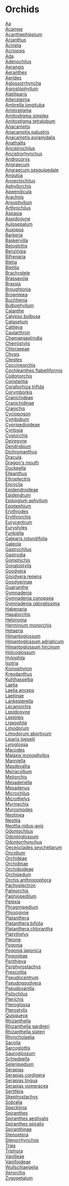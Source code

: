 # Orchids
[Aa](https://en.wikipedia.org/wiki/Aa_(plant))<br>
[Acampe](https://en.wikipedia.org/wiki/Acampe)<br>
[Acanthephippium](https://en.wikipedia.org/wiki/Acanthephippium)<br>
[Acianthus](https://en.wikipedia.org/wiki/Acianthus)<br>
[Acineta](https://en.wikipedia.org/wiki/Acineta)<br>
[Acriopsis](https://en.wikipedia.org/wiki/Acriopsis)<br>
[Ada](https://en.wikipedia.org/wiki/Ada_(plant))<br>
[Adenochilus](https://en.wikipedia.org/wiki/Adenochilus)<br>
[Aerangis](https://en.wikipedia.org/wiki/Aerangis)<br>
[Aeranthes](https://en.wikipedia.org/wiki/Aeranthes)<br>
[Aerides](https://en.wikipedia.org/wiki/Aerides)<br>
[Aglossorrhyncha](https://en.wikipedia.org/wiki/Aglossorrhyncha)<br>
[Agrostophyllum](https://en.wikipedia.org/wiki/Agrostophyllum)<br>
[Alatiliparis](https://en.wikipedia.org/wiki/Alatiliparis)<br>
[Altensteinia](https://en.wikipedia.org/wiki/Altensteinia)<br>
[Ambrella longituba](https://en.wikipedia.org/wiki/Ambrella_longituba)<br>
[Amitostigma](https://en.wikipedia.org/wiki/Amitostigma)<br>
[Amitostigma simplex](https://en.wikipedia.org/wiki/Amitostigma_simplex)<br>
[Amitostigma tetralobum](https://en.wikipedia.org/wiki/Amitostigma_tetralobum)<br>
[Anacamptis](https://en.wikipedia.org/wiki/Anacamptis)<br>
[Anacamptis palustris](https://en.wikipedia.org/wiki/Anacamptis_palustris)<br>
[Anacamptis pyramidalis](https://en.wikipedia.org/wiki/Anacamptis_pyramidalis)<br>
[Anathallis](https://en.wikipedia.org/wiki/Anathallis)<br>
[Ancistrochilus](https://en.wikipedia.org/wiki/Ancistrochilus)<br>
[Ancistrorhynchus](https://en.wikipedia.org/wiki/Ancistrorhynchus)<br>
[Androcorys](https://en.wikipedia.org/wiki/Androcorys)<br>
[Angraecum](https://en.wikipedia.org/wiki/Angraecum)<br>
[Angraecum sesquipedale](https://en.wikipedia.org/wiki/Angraecum_sesquipedale)<br>
[Anguloa](https://en.wikipedia.org/wiki/Anguloa)<br>
[Anoectochilus](https://en.wikipedia.org/wiki/Anoectochilus)<br>
[Aphyllorchis](https://en.wikipedia.org/wiki/Aphyllorchis)<br>
[Appendicula](https://en.wikipedia.org/wiki/Appendicula)<br>
[Arachnis](https://en.wikipedia.org/wiki/Arachnis_(plant))<br>
[Arpophyllum](https://en.wikipedia.org/wiki/Arpophyllum)<br>
[Arthrochilus](https://en.wikipedia.org/wiki/Arthrochilus)<br>
[Aspasia](https://en.wikipedia.org/wiki/Aspasia_(plant))<br>
[Aspidogyne](https://en.wikipedia.org/wiki/Aspidogyne)<br>
[Aulosepalum](https://en.wikipedia.org/wiki/Aulosepalum)<br>
[Auxopus](https://en.wikipedia.org/wiki/Auxopus)<br>
[Barkeria](https://en.wikipedia.org/wiki/Barkeria)<br>
[Baskervilla](https://en.wikipedia.org/wiki/Baskervilla)<br>
[Beloglottis](https://en.wikipedia.org/wiki/Beloglottis)<br>
[Benzingia](https://en.wikipedia.org/wiki/Benzingia)<br>
[Bifrenaria](https://en.wikipedia.org/wiki/Bifrenaria)<br>
[Bletia](https://en.wikipedia.org/wiki/Bletia)<br>
[Bletilla](https://en.wikipedia.org/wiki/Bletilla)<br>
[Brachystele](https://en.wikipedia.org/wiki/Brachystele)<br>
[Brassavola](https://en.wikipedia.org/wiki/Brassavola)<br>
[Brassia](https://en.wikipedia.org/wiki/Brassia)<br>
[Broughtonia](https://en.wikipedia.org/wiki/Broughtonia)<br>
[Brownleea](https://en.wikipedia.org/wiki/Brownleea)<br>
[Buchtienia](https://en.wikipedia.org/wiki/Buchtienia)<br>
[Bulbophyllum](https://en.wikipedia.org/wiki/Bulbophyllum)<br>
[Calanthe](https://en.wikipedia.org/wiki/Calanthe)<br>
[Calypso bulbosa](https://en.wikipedia.org/wiki/Calypso_bulbosa)<br>
[Catasetum](https://en.wikipedia.org/wiki/Catasetum)<br>
[Cattleya](https://en.wikipedia.org/wiki/Cattleya)<br>
[Caularthron](https://en.wikipedia.org/wiki/Caularthron)<br>
[Chamaegastrodia](https://en.wikipedia.org/wiki/Chamaegastrodia)<br>
[Cheirostylis](https://en.wikipedia.org/wiki/Cheirostylis)<br>
[Chloraeeae](https://en.wikipedia.org/wiki/Chloraeeae)<br>
[Chysis](https://en.wikipedia.org/wiki/Chysis)<br>
[Cleistes](https://en.wikipedia.org/wiki/Cleistes)<br>
[Coccineorchis](https://en.wikipedia.org/wiki/Coccineorchis)<br>
[Cochleanthes flabelliformis](https://en.wikipedia.org/wiki/Cochleanthes_flabelliformis)<br>
[Codonorchis](https://en.wikipedia.org/wiki/Codonorchis)<br>
[Constantia](https://en.wikipedia.org/wiki/Constantia_(plant))<br>
[Corallorhiza trifida](https://en.wikipedia.org/wiki/Corallorhiza_trifida)<br>
[Corymborkis](https://en.wikipedia.org/wiki/Corymborkis)<br>
[Cranichideae](https://en.wikipedia.org/wiki/Cranichideae)<br>
[Cranichidinae](https://en.wikipedia.org/wiki/Cranichidinae)<br>
[Cranichis](https://en.wikipedia.org/wiki/Cranichis)<br>
[Cyclopogon](https://en.wikipedia.org/wiki/Cyclopogon)<br>
[Cymbidium](https://en.wikipedia.org/wiki/Cymbidium)<br>
[Cypripedioideae](https://en.wikipedia.org/wiki/Cypripedioideae)<br>
[Cyrtosia](https://en.wikipedia.org/wiki/Cyrtosia_(plant))<br>
[Cystorchis](https://en.wikipedia.org/wiki/Cystorchis)<br>
[Deiregyne](https://en.wikipedia.org/wiki/Deiregyne)<br>
[Dendrobium](https://en.wikipedia.org/wiki/Dendrobium)<br>
[Dichromanthus](https://en.wikipedia.org/wiki/Dichromanthus)<br>
[Dracula](https://en.wikipedia.org/wiki/Dracula_(plant))<br>
[Dragon's mouth](https://en.wikipedia.org/wiki/Dragon%27s_mouth)<br>
[Duckeella](https://en.wikipedia.org/wiki/Duckeella)<br>
[Elleanthus](https://en.wikipedia.org/wiki/Elleanthus)<br>
[Eltroplectris](https://en.wikipedia.org/wiki/Eltroplectris)<br>
[Encyclia](https://en.wikipedia.org/wiki/Encyclia)<br>
[Epidendroideae](https://en.wikipedia.org/wiki/Epidendroideae)<br>
[Epidendrum](https://en.wikipedia.org/wiki/Epidendrum)<br>
[Epipogium aphyllum](https://en.wikipedia.org/wiki/Epipogium_aphyllum)<br>
[Epistephium](https://en.wikipedia.org/wiki/Epistephium)<br>
[Erythrodes](https://en.wikipedia.org/wiki/Erythrodes)<br>
[Erythrorchis](https://en.wikipedia.org/wiki/Erythrorchis)<br>
[Eurycentrum](https://en.wikipedia.org/wiki/Eurycentrum)<br>
[Eurystyles](https://en.wikipedia.org/wiki/Eurystyles)<br>
[Funkiella](https://en.wikipedia.org/wiki/Funkiella)<br>
[Galearis rotundifolia](https://en.wikipedia.org/wiki/Galearis_rotundifolia)<br>
[Galeola](https://en.wikipedia.org/wiki/Galeola)<br>
[Gastrochilus](https://en.wikipedia.org/wiki/Gastrochilus)<br>
[Gastrodia](https://en.wikipedia.org/wiki/Gastrodia)<br>
[Gomphichis](https://en.wikipedia.org/wiki/Gomphichis)<br>
[Gonatostylis](https://en.wikipedia.org/wiki/Gonatostylis)<br>
[Goodyera](https://en.wikipedia.org/wiki/Goodyera)<br>
[Goodyera repens](https://en.wikipedia.org/wiki/Goodyera_repens)<br>
[Goodyerinae](https://en.wikipedia.org/wiki/Goodyerinae)<br>
[Guarianthe](https://en.wikipedia.org/wiki/Guarianthe)<br>
[Gymnadenia](https://en.wikipedia.org/wiki/Gymnadenia)<br>
[Gymnadenia conopsea](https://en.wikipedia.org/wiki/Gymnadenia_conopsea)<br>
[Gymnadenia odoratissima](https://en.wikipedia.org/wiki/Gymnadenia_odoratissima)<br>
[Habenaria](https://en.wikipedia.org/wiki/Habenaria)<br>
[Hapalorchis](https://en.wikipedia.org/wiki/Hapalorchis)<br>
[Helonoma](https://en.wikipedia.org/wiki/Helonoma)<br>
[Herminium monorchis](https://en.wikipedia.org/wiki/Herminium_monorchis)<br>
[Hetaeria](https://en.wikipedia.org/wiki/Hetaeria)<br>
[Himantoglossum](https://en.wikipedia.org/wiki/Himantoglossum)<br>
[Himantoglossum adriaticum](https://en.wikipedia.org/wiki/Himantoglossum_adriaticum)<br>
[Himantoglossum hircinum](https://en.wikipedia.org/wiki/Himantoglossum_hircinum)<br>
[Holcoglossum](https://en.wikipedia.org/wiki/Holcoglossum)<br>
[Hylophila](https://en.wikipedia.org/wiki/Hylophila)<br>
[Isotria](https://en.wikipedia.org/wiki/Isotria)<br>
[Kionophyton](https://en.wikipedia.org/wiki/Kionophyton)<br>
[Kreodanthus](https://en.wikipedia.org/wiki/Kreodanthus)<br>
[Kuhlhasseltia](https://en.wikipedia.org/wiki/Kuhlhasseltia)<br>
[Laelia](https://en.wikipedia.org/wiki/Laelia)<br>
[Laelia anceps](https://en.wikipedia.org/wiki/Laelia_anceps)<br>
[Laeliinae](https://en.wikipedia.org/wiki/Laeliinae)<br>
[Lankesterella](https://en.wikipedia.org/wiki/Lankesterella)<br>
[Lecanorchis](https://en.wikipedia.org/wiki/Lecanorchis)<br>
[Lepidogyne](https://en.wikipedia.org/wiki/Lepidogyne)<br>
[Leptotes](https://en.wikipedia.org/wiki/Leptotes_(plant))<br>
[Ligeophila](https://en.wikipedia.org/wiki/Ligeophila)<br>
[Limodorum](https://en.wikipedia.org/wiki/Limodorum)<br>
[Limodorum abortivum](https://en.wikipedia.org/wiki/Limodorum_abortivum)<br>
[Liparis loeselii](https://en.wikipedia.org/wiki/Liparis_loeselii)<br>
[Lyroglossa](https://en.wikipedia.org/wiki/Lyroglossa)<br>
[Macodes](https://en.wikipedia.org/wiki/Macodes)<br>
[Malaxis monophyllos](https://en.wikipedia.org/wiki/Malaxis_monophyllos)<br>
[Manniella](https://en.wikipedia.org/wiki/Manniella)<br>
[Masdevallia](https://en.wikipedia.org/wiki/Masdevallia)<br>
[Meiracyllium](https://en.wikipedia.org/wiki/Meiracyllium)<br>
[Meliorchis](https://en.wikipedia.org/wiki/Meliorchis)<br>
[Mesadenella](https://en.wikipedia.org/wiki/Mesadenella)<br>
[Mesadenus](https://en.wikipedia.org/wiki/Mesadenus)<br>
[Microchilus](https://en.wikipedia.org/wiki/Microchilus)<br>
[Microthelys](https://en.wikipedia.org/wiki/Microthelys)<br>
[Myrmechis](https://en.wikipedia.org/wiki/Myrmechis)<br>
[Myrosmodes](https://en.wikipedia.org/wiki/Myrosmodes)<br>
[Neotinea](https://en.wikipedia.org/wiki/Neotinea)<br>
[Neottia](https://en.wikipedia.org/wiki/Neottia)<br>
[Neottia nidus-avis](https://en.wikipedia.org/wiki/Neottia_nidus-avis)<br>
[Odontochilus](https://en.wikipedia.org/wiki/Odontochilus)<br>
[Odontoglossum](https://en.wikipedia.org/wiki/Odontoglossum)<br>
[Odontorrhynchus](https://en.wikipedia.org/wiki/Odontorrhynchus)<br>
[Oeceoclades seychellarum](https://en.wikipedia.org/wiki/Oeceoclades_seychellarum)<br>
[Oncidium](https://en.wikipedia.org/wiki/Oncidium)<br>
[Orchideae](https://en.wikipedia.org/wiki/Orchideae)<br>
[Orchidinae](https://en.wikipedia.org/wiki/Orchidinae)<br>
[Orchidoideae](https://en.wikipedia.org/wiki/Orchidoideae)<br>
[Orchipedum](https://en.wikipedia.org/wiki/Orchipedum_(plant))<br>
[Orchis anthropophora](https://en.wikipedia.org/wiki/Orchis_anthropophora)<br>
[Pachyplectron](https://en.wikipedia.org/wiki/Pachyplectron)<br>
[Palmorchis](https://en.wikipedia.org/wiki/Palmorchis)<br>
[Paphiopedilum](https://en.wikipedia.org/wiki/Paphiopedilum)<br>
[Pelexia](https://en.wikipedia.org/wiki/Pelexia)<br>
[Phragmipedium](https://en.wikipedia.org/wiki/Phragmipedium)<br>
[Physogyne](https://en.wikipedia.org/wiki/Physogyne)<br>
[Platanthera](https://en.wikipedia.org/wiki/Platanthera)<br>
[Platanthera bifolia](https://en.wikipedia.org/wiki/Platanthera_bifolia)<br>
[Platanthera chlorantha](https://en.wikipedia.org/wiki/Platanthera_chlorantha)<br>
[Platythelys](https://en.wikipedia.org/wiki/Platythelys)<br>
[Pleione](https://en.wikipedia.org/wiki/Pleione_(plant))<br>
[Pogonia](https://en.wikipedia.org/wiki/Pogonia_(plant))<br>
[Pogonia japonica](https://en.wikipedia.org/wiki/Pogonia_japonica)<br>
[Pogonieae](https://en.wikipedia.org/wiki/Pogonieae)<br>
[Ponthieva](https://en.wikipedia.org/wiki/Ponthieva)<br>
[Porphyrostachys](https://en.wikipedia.org/wiki/Porphyrostachys)<br>
[Prescottia](https://en.wikipedia.org/wiki/Prescottia_(plant))<br>
[Pseudocentrum](https://en.wikipedia.org/wiki/Pseudocentrum)<br>
[Pseudogoodyera](https://en.wikipedia.org/wiki/Pseudogoodyera)<br>
[Pseudovanilla](https://en.wikipedia.org/wiki/Pseudovanilla)<br>
[Psilochilus](https://en.wikipedia.org/wiki/Psilochilus)<br>
[Pterichis](https://en.wikipedia.org/wiki/Pterichis)<br>
[Pteroglossa](https://en.wikipedia.org/wiki/Pteroglossa)<br>
[Pterostylis](https://en.wikipedia.org/wiki/Pterostylis)<br>
[Quisqueya](https://en.wikipedia.org/wiki/Quisqueya_(plant))<br>
[Rhizanthella](https://en.wikipedia.org/wiki/Rhizanthella)<br>
[Rhizanthella gardneri](https://en.wikipedia.org/wiki/Rhizanthella_gardneri)<br>
[Rhizanthella slateri](https://en.wikipedia.org/wiki/Rhizanthella_slateri)<br>
[Rhyncholaelia](https://en.wikipedia.org/wiki/Rhyncholaelia)<br>
[Sacoila](https://en.wikipedia.org/wiki/Sacoila)<br>
[Sarcoglottis](https://en.wikipedia.org/wiki/Sarcoglottis)<br>
[Sauroglossum](https://en.wikipedia.org/wiki/Sauroglossum)<br>
[Schiedeella](https://en.wikipedia.org/wiki/Schiedeella)<br>
[Selenipedium](https://en.wikipedia.org/wiki/Selenipedium)<br>
[Serapias](https://en.wikipedia.org/wiki/Serapias)<br>
[Serapias cordigera](https://en.wikipedia.org/wiki/Serapias_cordigera)<br>
[Serapias lingua](https://en.wikipedia.org/wiki/Serapias_lingua)<br>
[Serapias vomeracea](https://en.wikipedia.org/wiki/Serapias_vomeracea)<br>
[Sertifera](https://en.wikipedia.org/wiki/Sertifera)<br>
[Skeptrostachys](https://en.wikipedia.org/wiki/Skeptrostachys)<br>
[Sobralia](https://en.wikipedia.org/wiki/Sobralia)<br>
[Specklinia](https://en.wikipedia.org/wiki/Specklinia)<br>
[Spiranthes](https://en.wikipedia.org/wiki/Spiranthes)<br>
[Spiranthes aestivalis](https://en.wikipedia.org/wiki/Spiranthes_aestivalis)<br>
[Spiranthes spiralis](https://en.wikipedia.org/wiki/Spiranthes_spiralis)<br>
[Spiranthinae](https://en.wikipedia.org/wiki/Spiranthinae)<br>
[Stenoptera](https://en.wikipedia.org/wiki/Stenoptera)<br>
[Stenorrhynchos](https://en.wikipedia.org/wiki/Stenorrhynchos)<br>
[Trias](https://en.wikipedia.org/wiki/Trias_(plant))<br>
[Triphora](https://en.wikipedia.org/wiki/Triphora_(plant))<br>
[Vanilleae](https://en.wikipedia.org/wiki/Vanilleae)<br>
[Vanilloideae](https://en.wikipedia.org/wiki/Vanilloideae)<br>
[Wullschlaegelia](https://en.wikipedia.org/wiki/Wullschlaegelia)<br>
[Xerorchis](https://en.wikipedia.org/wiki/Xerorchis)<br>
[Zygopetalum](https://en.wikipedia.org/wiki/Zygopetalum)<br>
